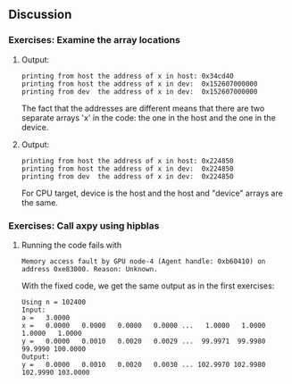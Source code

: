 <!--
SPDX-FileCopyrightText: 2025 CSC - IT Center for Science Ltd. <www.csc.fi>

SPDX-License-Identifier: CC-BY-4.0
-->

## Discussion

### Exercises: Examine the array locations

1. Output:

       printing from host the address of x in host: 0x34cd40
       printing from host the address of x in dev:  0x152607000000
       printing from dev  the address of x in dev:  0x152607000000

   The fact that the addresses are different means that
   there are two separate arrays 'x' in the code:
   the one in the host and the one in the device.

2. Output:

       printing from host the address of x in host: 0x224850
       printing from host the address of x in dev:  0x224850
       printing from dev  the address of x in dev:  0x224850

   For CPU target, device is the host and the host and "device" arrays are the same.


### Exercises: Call axpy using hipblas

1. Running the code fails with

       Memory access fault by GPU node-4 (Agent handle: 0xb60410) on address 0xe83000. Reason: Unknown.

   With the fixed code, we get the same output as in the first exercises:

       Using n = 102400
       Input:
       a =   3.0000
       x =   0.0000   0.0000   0.0000   0.0000 ...   1.0000   1.0000   1.0000   1.0000
       y =   0.0000   0.0010   0.0020   0.0029 ...  99.9971  99.9980  99.9990 100.0000
       Output:
       y =   0.0000   0.0010   0.0020   0.0030 ... 102.9970 102.9980 102.9990 103.0000
